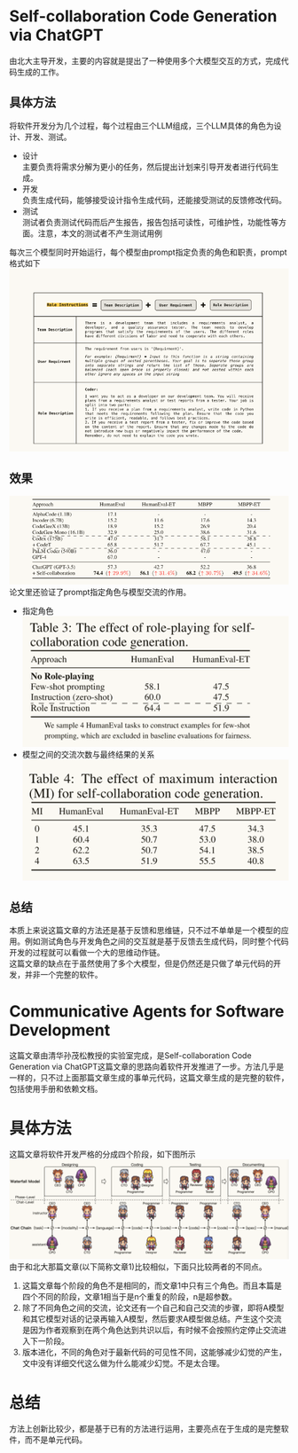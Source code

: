 # Self-collaboration Code Generation via ChatGPT
由北大主导开发，主要的内容就是提出了一种使用多个大模型交互的方式，完成代码生成的工作。
## 具体方法
将软件开发分为几个过程，每个过程由三个LLM组成，三个LLM具体的角色为设计、开发、测试。  
* 设计  
    主要负责将需求分解为更小的任务，然后提出计划来引导开发者进行代码生成。
* 开发  
    负责生成代码，能够接受设计指令生成代码，还能接受测试的反馈修改代码。
* 测试  
    测试者负责测试代码而后产生报告，报告包括可读性，可维护性，功能性等方面。注意，本文的测试者不产生测试用例

每次三个模型同时开始运行，每个模型由prompt指定负责的角色和职责，prompt格式如下  
![avatar](images/self-collaborate.jpg)
## 效果
![avatar](images/self-collaborate_table.jpg)
论文里还验证了prompt指定角色与模型交流的作用。
* 指定角色
![avatar](images/self-collaborate_role.jpg)
* 模型之间的交流次数与最终结果的关系
![avatar](images/self-collaborate_interactive.jpg)
## 总结
本质上来说这篇文章的方法还是基于反馈和思维链，只不过不单单是一个模型的应用。例如测试角色与开发角色之间的交互就是基于反馈去生成代码，同时整个代码开发的过程就可以看做一个大的思维动作链。  
这篇文章的缺点在于虽然使用了多个大模型，但是仍然还是只做了单元代码的开发，并非一个完整的软件。

# Communicative Agents for Software Development
这篇文章由清华孙茂松教授的实验室完成，是Self-collaboration Code Generation via ChatGPT这篇文章的思路向着软件开发推进了一步。方法几乎是一样的，只不过上面那篇文章生成的事单元代码，这篇文章生成的是完整的软件，包括使用手册和依赖文档。

# 具体方法
这篇文章将软件开发严格的分成四个阶段，如下图所示
![avatar](images/communicative_agents.jpg)
由于和北大那篇文章(以下简称文章1)比较相似，下面只比较两者的不同点。
1. 这篇文章每个阶段的角色不是相同的，而文章1中只有三个角色。而且本篇是四个不同的阶段，文章1相当于是n个重复的阶段，n是超参数。
2. 除了不同角色之间的交流，论文还有一个自己和自己交流的步骤，即将A模型和其它模型对话的记录再输入A模型，然后要求A模型做总结。产生这个交流是因为作者观察到在两个角色达到共识以后，有时候不会按照约定停止交流进入下一阶段。
3. 版本进化，不同的角色对于最新代码的可见性不同，这能够减少幻觉的产生，文中没有详细交代这么做为什么能减少幻觉。不是太合理。

# 总结
方法上创新比较少，都是基于已有的方法进行运用，主要亮点在于生成的是完整软件，而不是单元代码。
